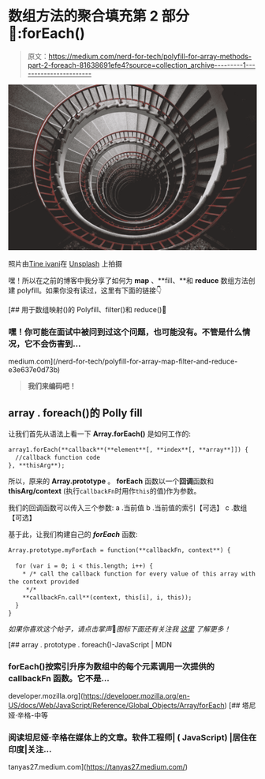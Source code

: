 # 数组方法的聚合填充第 2 部分🎥:forEach()

> 原文：<https://medium.com/nerd-for-tech/polyfill-for-array-methods-part-2-foreach-81638691efe4?source=collection_archive---------1----------------------->

![](img/9d7c9aa4944eb7c43bbf60a1743e50b9.png)

照片由[Tine ivani](https://unsplash.com/@tine999?utm_source=medium&utm_medium=referral)在 [Unsplash](https://unsplash.com?utm_source=medium&utm_medium=referral) 上拍摄

嘿！所以在之前的博客中我分享了如何为 **map** 、**fill、**和 **reduce** 数组方法创建 polyfill。如果你没有读过，这里有下面的链接👇

[](/nerd-for-tech/polyfill-for-array-map-filter-and-reduce-e3e637e0d73b) [## 用于数组映射()的 Polyfill、filter()和 reduce()💁

### 嘿！你可能在面试中被问到过这个问题，也可能没有。不管是什么情况，它不会伤害到…

medium.com](/nerd-for-tech/polyfill-for-array-map-filter-and-reduce-e3e637e0d73b) 

> **我们来编码吧！**

## **array . foreach()的 Polly fill**

让我们首先从语法上看一下 **Array.forEach()** 是如何工作的:

```
array1.forEach(**callback**(**element**[, **index**[, **array**]]) {
  //callback function code
}, **thisArg**);
```

所以，原来的 **Array.prototype** 。 **forEach** 函数以一个**回调**函数和 **thisArg/context** (执行`callbackFn`时用作`this`的值)作为参数。

我们的回调函数可以传入三个参数:
a .当前值
b .当前值的索引【可选】
c .数组【可选】

基于此，让我们构建自己的 ***forEach*** 函数:

```
Array.prototype.myForEach = function(**callbackFn, context**) {

  for (var i = 0; i < this.length; i++) { 
    * /* call the callback function for every value of this array with the context provided
     */*
    **callbackFn.call**(context, this[i], i, this));
  }
}
```

*如果你喜欢这个帖子，请点击掌声*👏*图标下面还有关注我* [*这里*](https://tanyas27.medium.com/) *了解更多！*

[](https://developer.mozilla.org/en-US/docs/Web/JavaScript/Reference/Global_Objects/Array/forEach) [## array . prototype . foreach()-JavaScript | MDN

### forEach()按索引升序为数组中的每个元素调用一次提供的 callbackFn 函数。它不是…

developer.mozilla.org](https://developer.mozilla.org/en-US/docs/Web/JavaScript/Reference/Global_Objects/Array/forEach) [](https://tanyas27.medium.com/) [## 塔尼娅·辛格-中等

### 阅读坦尼娅·辛格在媒体上的文章。软件工程师| ( JavaScript) |居住在印度|关注…

tanyas27.medium.com](https://tanyas27.medium.com/)